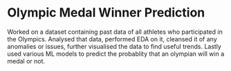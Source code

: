 # Olympic Medal Winner Prediction
 Worked on a dataset containing past data of all athletes who participated in the Olympics. Analysed that data, performed EDA on it, cleansed it of any anomalies or issues, further visualised the data to find useful trends. Lastly used various ML models to predict the probablity that an olympian will win a medal or not.

